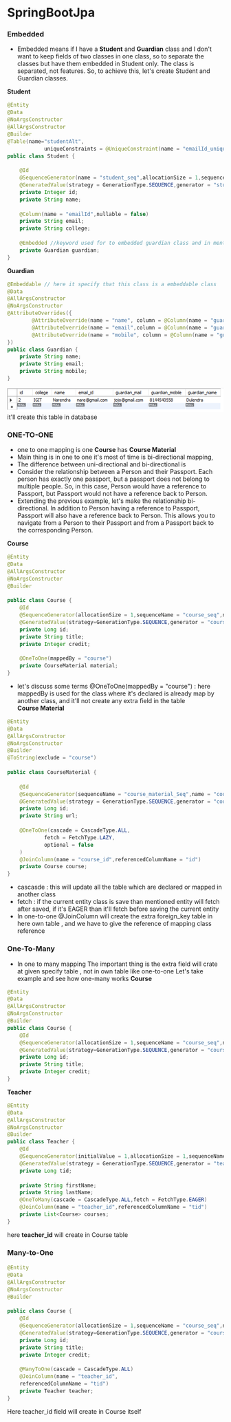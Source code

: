 # SpringBootJpa
### Embedded 
- Embedded means if I have a **Student** and **Guardian** class and I don't want to keep fields of two classes in one class, so to separate the classes but have them embedded in Student only. The class is separated, not features. So, to achieve this, let's create Student and Guardian classes.

**Student**

```java
@Entity
@Data
@NoArgsConstructor
@AllArgsConstructor
@Builder
@Table(name="studentAlt",
            uniqueConstraints = @UniqueConstraint(name = "emailId_unique",columnNames = "emailId"))//here uniqueConstraints used for assigning a constraint to a pirticular Column
public class Student {

    @Id
    @SequenceGenerator(name = "student_seq",allocationSize = 1,sequenceName = "student_seq")
    @GeneratedValue(strategy = GenerationType.SEQUENCE,generator = "student_seq")
    private Integer id;
    private String name;
    
    @Column(name = "emailId",nullable = false)
    private String email;
    private String college;
    
    @Embedded //keyword used for to embedded guardian class and in mention class @Embeddable should present in class
    private Guardian guardian;
}
```
**Guardian**
```java
@Embeddable // here it specify that this class is a embeddable class
@Data
@AllArgsConstructor
@NoArgsConstructor
@AttributeOverrides({
        @AttributeOverride(name = "name", column = @Column(name = "guardian_name")), // here AttributeOverride work as to it'll replace the field name,email,mobile with guardian_name,guardianmail
        @AttributeOverride(name = "email",column = @Column(name = "guardian_mail")),
        @AttributeOverride(name = "mobile", column = @Column(name = "guardian_mobile"))
})
public class Guardian {
    private String name;
    private String email;
    private String mobile;
}
```
![Example Image](Image/student_guardian.png) <br>
it'll create this table in database
### ONE-TO-ONE
- one to one mapping is one **Course** has **Course Material**
- Main thing is in one to one it's most of time is bi-directional mapping,
- The difference between uni-directional and bi-directional is
- Consider the relationship between a Person and their Passport. Each person has exactly one passport, but a passport does not belong to multiple people. So, in this case, Person would have a reference to Passport, but Passport would not have a reference back to Person.
- Extending the previous example, let's make the relationship bi-directional. In addition to Person having a reference to Passport, Passport will also have a reference back to Person. This allows you to navigate from a Person to their Passport and from a Passport back to the corresponding Person.

**Course**
```java
@Entity
@Data
@AllArgsConstructor
@NoArgsConstructor
@Builder

public class Course {
    @Id
    @SequenceGenerator(allocationSize = 1,sequenceName = "course_seq",name = "course_seq")
    @GeneratedValue(strategy=GenerationType.SEQUENCE,generator = "course_seq")
    private Long id;
    private String title;
    private Integer credit;

    @OneToOne(mappedBy = "course")
    private CourseMaterial material;
}
```
- let's discuss some terms
@OneToOne(mappedBy = "course") : here mappedBy is used for the class where it's declared is already map by another class, and it'll not create any extra field in the table <br>
**Course Material**
```java
@Entity
@Data
@AllArgsConstructor
@NoArgsConstructor
@Builder
@ToString(exclude = "course")

public class CourseMaterial {

    @Id
    @SequenceGenerator(sequenceName = "course_material_Seq",name = "course_mat_seq",allocationSize = 100)
    @GeneratedValue(strategy = GenerationType.SEQUENCE,generator = "course_mat_seq")
    private Long id;
    private String url;

    @OneToOne(cascade = CascadeType.ALL,
            fetch = FetchType.LAZY,
            optional = false
    ) 
    @JoinColumn(name = "course_id",referencedColumnName = "id")
    private Course course;
}
```
- cascasde : this will update all the table which are declared or mapped in another class
- fetch : if the current entity class is  save than mentioned entity will fetch after saved, if it's EAGER than it'll fetch before saving the current entity
- In one-to-one @JoinColumn will create the extra foreign_key table in here own table , and we have to give the reference of mapping class reference 
### One-To-Many
- In one to many mapping The important thing is the extra field will crate at given specify table , not in own table like one-to-one
Let's take example and see how one-many works
**Course**
```java
@Entity
@Data
@AllArgsConstructor
@NoArgsConstructor
@Builder
public class Course {
    @Id
    @SequenceGenerator(allocationSize = 1,sequenceName = "course_seq",name = "course_seq")
    @GeneratedValue(strategy=GenerationType.SEQUENCE,generator = "course_seq")
    private Long id;
    private String title;
    private Integer credit;
}
```
**Teacher**
```java
@Entity
@Data
@AllArgsConstructor
@NoArgsConstructor
@Builder
public class Teacher {
    @Id
    @SequenceGenerator(initialValue = 1,allocationSize = 1,sequenceName = "teacher_seq",name = "teacher_seq")
    @GeneratedValue(strategy = GenerationType.SEQUENCE,generator = "teacher_seq")
    private Long tid;

    private String firstName;
    private String lastName;
    @OneToMany(cascade = CascadeType.ALL,fetch = FetchType.EAGER)
    @JoinColumn(name = "teacher_id",referencedColumnName = "tid")
    private List<Course> courses;
}
```
here **teacher_id** will create in Course table 
### Many-to-One
```java
@Entity
@Data
@AllArgsConstructor
@NoArgsConstructor
@Builder

public class Course {
    @Id
    @SequenceGenerator(allocationSize = 1,sequenceName = "course_seq",name = "course_seq")
    @GeneratedValue(strategy=GenerationType.SEQUENCE,generator = "course_seq")
    private Long id;
    private String title;
    private Integer credit;

    @ManyToOne(cascade = CascadeType.ALL)
    @JoinColumn(name = "teacher_id",
    referencedColumnName = "tid")
    private Teacher teacher;
}
```
Here teacher_id field will create in Course itself
